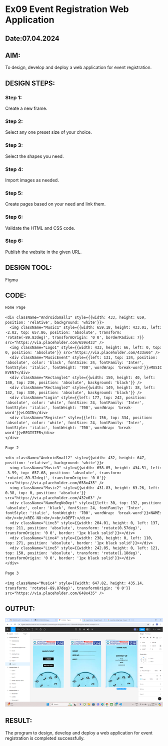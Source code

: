 # Ex09 Event Registration Web Application
## Date:07.04.2024

## AIM:
To design, develop and deploy a web application for event registration.

## DESIGN STEPS:

### Step 1:
Create a new frame.

### Step 2:
Select any one preset size of your choice.

### Step 3:
Select the shapes you need.

### Step 4:
Import images as needed.

### Step 5:
Create pages based on your need and link them.

### Step 6:

Validate the HTML and CSS code.

### Step 6:

Publish the website in the given URL.

## DESIGN TOOL:
Figma

## CODE:
```
Home Page

<div className="AndroidSmall1" style={{width: 433, height: 659, position: 'relative', background: 'white'}}>
  <img className="Music1" style={{width: 659.18, height: 433.01, left: -2.02, top: 657.86, position: 'absolute', transform: 'rotate(-89.83deg)', transformOrigin: '0 0', borderRadius: 7}} src="https://via.placeholder.com/659x433" />
  <img className="Logo1" style={{width: 433, height: 66, left: 0, top: 0, position: 'absolute'}} src="https://via.placeholder.com/433x66" />
  <div className="MusicEvent" style={{left: 131, top: 134, position: 'absolute', color: 'black', fontSize: 24, fontFamily: 'Inter', fontStyle: 'italic', fontWeight: '700', wordWrap: 'break-word'}}>MUSIC EVENT</div>
  <div className="Rectangle1" style={{width: 150, height: 40, left: 140, top: 236, position: 'absolute', background: 'black'}} />
  <div className="Rectangle2" style={{width: 149, height: 38, left: 142, top: 330, position: 'absolute', background: 'black'}} />
  <div className="Login" style={{left: 177, top: 242, position: 'absolute', color: 'white', fontSize: 24, fontFamily: 'Inter', fontStyle: 'italic', fontWeight: '700', wordWrap: 'break-word'}}>LOGIN</div>
  <div className="Register" style={{left: 156, top: 334, position: 'absolute', color: 'white', fontSize: 24, fontFamily: 'Inter', fontStyle: 'italic', fontWeight: '700', wordWrap: 'break-word'}}>REGISTER</div>
</div>

Page 2

<div className="AndroidSmall2" style={{width: 432, height: 647, position: 'relative', background: 'white'}}>
  <img className="Music3" style={{width: 658.05, height: 434.51, left: -3.59, top: 657.68, position: 'absolute', transform: 'rotate(-89.52deg)', transformOrigin: '0 0'}} src="https://via.placeholder.com/658x435" />
  <img className="Music2" style={{width: 431.83, height: 63.26, left: 0.38, top: 0, position: 'absolute'}} src="https://via.placeholder.com/432x63" />
  <div className="NameRegNoDept" style={{left: 30, top: 132, position: 'absolute', color: 'black', fontSize: 24, fontFamily: 'Inter', fontStyle: 'italic', fontWeight: '700', wordWrap: 'break-word'}}>NAME:<br/><br/>REG NO:<br/><br/>DEPT:</div>
  <div className="Line3" style={{width: 204.01, height: 0, left: 137, top: 211, position: 'absolute', transform: 'rotate(0.57deg)', transformOrigin: '0 0', border: '1px black solid'}}></div>
  <div className="Line4" style={{width: 238, height: 0, left: 110, top: 271, position: 'absolute', border: '1px black solid'}}></div>
  <div className="Line5" style={{width: 242.05, height: 0, left: 121, top: 150, position: 'absolute', transform: 'rotate(1.18deg)', transformOrigin: '0 0', border: '1px black solid'}}></div>
</div>

Page 3

<img className="Music4" style={{width: 647.82, height: 435.14, transform: 'rotate(-89.87deg)', transformOrigin: '0 0'}} src="https://via.placeholder.com/648x435" />
```

## OUTPUT:
![alt text](image.png)

## RESULT:
The program to design, develop and deploy a web application for event registration is completed successfully.
